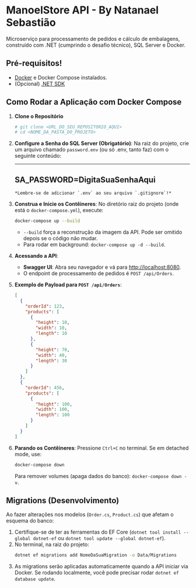 # ManoelStore API - By Natanael Sebastião 

Microserviço para processamento de pedidos e cálculo de embalagens, construído com .NET (cumprindo o desafio técnico), SQL Server e Docker.

## Pré-requisitos!

- [Docker](https://www.docker.com/get-started) e Docker Compose instalados.
- (Opcional) [.NET SDK](https://dotnet.microsoft.com/download)

## Como Rodar a Aplicação com Docker Compose

1.  **Clone o Repositório**

    ```bash
    # git clone <URL_DO_SEU_REPOSITORIO_AQUI>
    # cd <NOME_DA_PASTA_DO_PROJETO>
    ```

2.  **Configure a Senha do SQL Server (Obrigatório)**:
    Na raiz do projeto, crie um arquivo chamado `password.env` (ou só .env, tanto faz) com o seguinte conteúdo:

    ***

    ## SA_PASSWORD=DigitaSuaSenhaAqui

        *Lembre-se de adicionar `.env` ao seu arquivo `.gitignore`!*

3.  **Construa e Inicie os Contêineres**:
    No diretório raiz do projeto (onde está o `docker-compose.yml`), execute:

    ```bash
    docker-compose up --build
    ```

    - `--build` força a reconstrução da imagem da API. Pode ser omitido depois se o código não mudar.
    - Para rodar em background: `docker-compose up -d --build`.

4.  **Acessando a API**:

    - **Swagger UI**: Abra seu navegador e vá para [http://localhost:8080](http://localhost:8080).
    - O endpoint de processamento de pedidos é `POST /api/Orders`.

5.  **Exemplo de Payload para `POST /api/Orders`**:

    ```json
    [
      {
        "orderId": 123,
        "products": [
          {
            "height": 10,
            "width": 10,
            "length": 10
          },
          {
            "height": 70,
            "width": 40,
            "length": 30
          }
        ]
      },
      {
        "orderId": 456,
        "products": [
          {
            "height": 100,
            "width": 100,
            "length": 100
          }
        ]
      }
    ]
    ```

6.  **Parando os Contêineres**:
    Pressione `Ctrl+C` no terminal. Se em detached mode, use:
    ```bash
    docker-compose down
    ```
    Para remover volumes (apaga dados do banco): `docker-compose down -v`.

## Migrations (Desenvolvimento)

Ao fazer alterações nos modelos (`Order.cs`, `Product.cs`) que afetam o esquema do banco:

1.  Certifique-se de ter as ferramentas do EF Core (`dotnet tool install --global dotnet-ef` ou `dotnet tool update --global dotnet-ef`).
2.  No terminal, na raiz do projeto:
    ```bash
    dotnet ef migrations add NomeDaSuaMigration -o Data/Migrations
    ```
3.  As migrations serão aplicadas automaticamente quando a API iniciar via Docker. Se rodando localmente, você pode precisar rodar `dotnet ef database update`.
